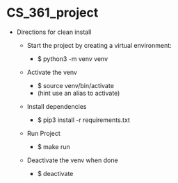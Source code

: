 # CS_361_project

- Directions for clean install

    - Start the project by creating a virtual environment:
        - $ python3 -m venv venv

    - Activate the venv
        - $ source venv/bin/activate
        - (hint use an alias to activate)

    - Install dependencies
        - $ pip3 install -r requirements.txt

    - Run Project
        - $ make run

    - Deactivate the venv when done
        - $ deactivate
